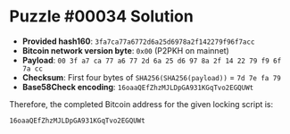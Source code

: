 # Puzzle #00034 Solution

- **Provided hash160**: `3fa7ca77a6772d6a25d6978a2f142279f96f7acc`
- **Bitcoin network version byte**: `0x00` (P2PKH on mainnet)
- **Payload**: `00 3f a7 ca 77 a6 77 2d 6a 25 d6 97 8a 2f 14 22 79 f9 6f 7a cc`
- **Checksum**: First four bytes of `SHA256(SHA256(payload))` = `7d 7e fa 79`
- **Base58Check encoding**: `16oaaQEfZhzMJLDpGA931KGqTvo2EGQUWt`

Therefore, the completed Bitcoin address for the given locking script is:

```
16oaaQEfZhzMJLDpGA931KGqTvo2EGQUWt
```
